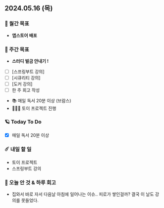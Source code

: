 ## 2024.05.16 (목)

### 🚀 월간 목표

- **앱스토어 배포**
  <br/>

### 💫 주간 목표

- **스터디 벌금 안내기 !**
- [ ] [스프링부트 강의]
- [ ] [시큐리티 강의]
- [ ] [도커 강의]
- [ ] 한 주 회고 작성
- 📚 매일 독서 20분 이상 (브람스)
- 🦹🏻‍♀️ 토이 프로젝트 진행
  <br/>

### 🪐 Today To Do

- [x] 매일 독서 20분 이상
  <br/>

### ☄️ 내일 할 일

- 토이 프로젝트
- 스프링부트 강의
  <br/>

### 👾 오늘 안 것 & 하루 회고

- 집와서 바로 자서 다음날 아침에 일어나는 이슈.. 피로가 쌓인걸까? 결국 이 날도 강의를 못들었다.